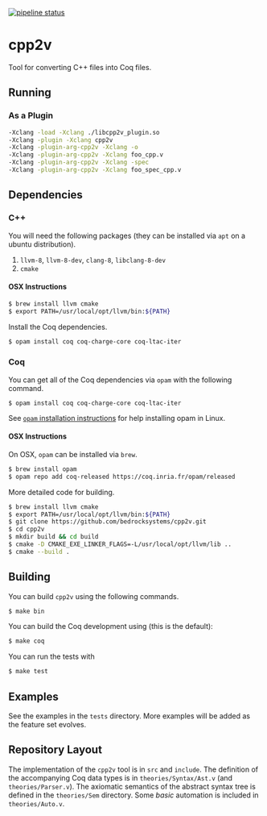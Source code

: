 [![pipeline status](https://gitlab.com/bedrocksystems/cpp2v/badges/master/pipeline.svg)](https://gitlab.com/bedrocksystems/cpp2v/commits/master)


# cpp2v

Tool for converting C++ files into Coq files.

## Running

### As a Plugin

```sh
-Xclang -load -Xclang ./libcpp2v_plugin.so
-Xclang -plugin -Xclang cpp2v
-Xclang -plugin-arg-cpp2v -Xclang -o
-Xclang -plugin-arg-cpp2v -Xclang foo_cpp.v
-Xclang -plugin-arg-cpp2v -Xclang -spec
-Xclang -plugin-arg-cpp2v -Xclang foo_spec_cpp.v
```

## Dependencies

### C++
You will need the following packages (they can be installed via `apt` on a ubuntu distribution).

1. `llvm-8`, `llvm-8-dev`, `clang-8`, `libclang-8-dev`
2. `cmake`

#### OSX Instructions

```sh
$ brew install llvm cmake
$ export PATH=/usr/local/opt/llvm/bin:${PATH}
```

Install the Coq dependencies.
```sh
$ opam install coq coq-charge-core coq-ltac-iter
```


### Coq
You can get all of the Coq dependencies via `opam` with the following command.

```shell
$ opam install coq coq-charge-core coq-ltac-iter
```

See [`opam` installation instructions](http://coq-blog.clarus.me/use-opam-for-coq.html) for help installing opam in Linux.

#### OSX Instructions

On OSX, `opam` can be installed via `brew`.

```sh
$ brew install opam
$ opam repo add coq-released https://coq.inria.fr/opam/released
```

More detailed code for building.

```sh
$ brew install llvm cmake
$ export PATH=/usr/local/opt/llvm/bin:${PATH}
$ git clone https://github.com/bedrocksystems/cpp2v.git
$ cd cpp2v
$ mkdir build && cd build
$ cmake -D CMAKE_EXE_LINKER_FLAGS=-L/usr/local/opt/llvm/lib ..
$ cmake --build .
```


## Building
You can build `cpp2v` using the following commands.

```sh
$ make bin
```

You can build the Coq development using (this is the default):

```sh
$ make coq
```

You can run the tests with

```sh
$ make test
```

## Examples
See the examples in the `tests` directory.
More examples will be added as the feature set evolves.

## Repository Layout
The implementation of the `cpp2v` tool is in `src` and `include`.
The definition of the accompanying Coq data types is in `theories/Syntax/Ast.v` (and `theories/Parser.v`).
The axiomatic semantics of the abstract syntax tree is defined in the `theories/Sem` directory.
Some *basic* automation is included in `theories/Auto.v`.

